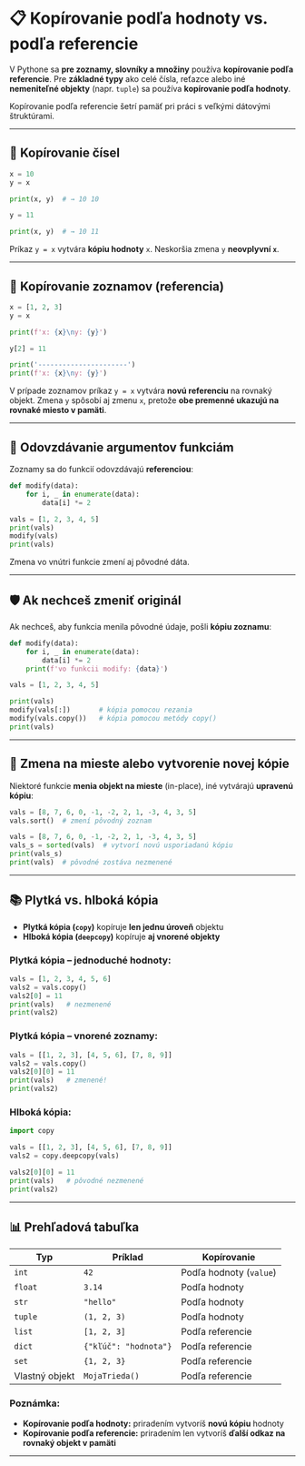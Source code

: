 # 📋 Kopírovanie podľa hodnoty vs. podľa referencie

V Pythone sa **pre zoznamy, slovníky a množiny** používa **kopírovanie podľa referencie**.
Pre **základné typy** ako celé čísla, reťazce alebo iné **nemeniteľné objekty** (napr. `tuple`)
sa používa **kopírovanie podľa hodnoty**.

Kopírovanie podľa referencie šetrí pamäť pri práci s veľkými dátovými štruktúrami.

---

## 🧮 Kopírovanie čísel

```python
x = 10 
y = x

print(x, y)  # → 10 10

y = 11

print(x, y)  # → 10 11
```

Príkaz `y = x` vytvára **kópiu hodnoty** `x`. Neskoršia zmena `y` **neovplyvní `x`**.

---

## 🧾 Kopírovanie zoznamov (referencia)

```python
x = [1, 2, 3]
y = x

print(f'x: {x}\ny: {y}')

y[2] = 11

print('----------------------')
print(f'x: {x}\ny: {y}')
```

V prípade zoznamov príkaz `y = x` vytvára **novú referenciu** na rovnaký objekt.
Zmena `y` spôsobí aj zmenu `x`, pretože **obe premenné ukazujú na rovnaké miesto v pamäti**.

---

## 🧭 Odovzdávanie argumentov funkciám

Zoznamy sa do funkcií odovzdávajú **referenciou**:

```python
def modify(data):
    for i, _ in enumerate(data):
        data[i] *= 2

vals = [1, 2, 3, 4, 5]
print(vals)
modify(vals)
print(vals)
```

Zmena vo vnútri funkcie zmení aj pôvodné dáta.

---

## 🛡️ Ak nechceš zmeniť originál

Ak nechceš, aby funkcia menila pôvodné údaje, pošli **kópiu zoznamu**:

```python
def modify(data):
    for i, _ in enumerate(data):
        data[i] *= 2
    print(f'vo funkcii modify: {data}')

vals = [1, 2, 3, 4, 5]

print(vals)
modify(vals[:])       # kópia pomocou rezania
modify(vals.copy())   # kópia pomocou metódy copy()
print(vals)
```

---

## 🔄 Zmena na mieste alebo vytvorenie novej kópie

Niektoré funkcie **menia objekt na mieste** (in-place), iné vytvárajú **upravenú kópiu**:

```python
vals = [8, 7, 6, 0, -1, -2, 2, 1, -3, 4, 3, 5]
vals.sort()  # zmení pôvodný zoznam
```

```python
vals = [8, 7, 6, 0, -1, -2, 2, 1, -3, 4, 3, 5]
vals_s = sorted(vals)  # vytvorí novú usporiadanú kópiu
print(vals_s)
print(vals)  # pôvodné zostáva nezmenené
```

---

## 📚 Plytká vs. hlboká kópia

* **Plytká kópia (`copy`)** kopíruje **len jednu úroveň** objektu
* **Hlboká kópia (`deepcopy`)** kopíruje **aj vnorené objekty**

### Plytká kópia – jednoduché hodnoty:

```python
vals = [1, 2, 3, 4, 5, 6]
vals2 = vals.copy()
vals2[0] = 11
print(vals)   # nezmenené
print(vals2)
```

### Plytká kópia – vnorené zoznamy:

```python
vals = [[1, 2, 3], [4, 5, 6], [7, 8, 9]]
vals2 = vals.copy()
vals2[0][0] = 11
print(vals)   # zmenené!
print(vals2)
```

### Hlboká kópia:

```python
import copy

vals = [[1, 2, 3], [4, 5, 6], [7, 8, 9]]
vals2 = copy.deepcopy(vals)

vals2[0][0] = 11
print(vals)   # pôvodné nezmenené
print(vals2)
```

---

## 📊 Prehľadová tabuľka

| **Typ**        | **Príklad**           | **Kopírovanie**         |
| -------------- | --------------------- | ----------------------- |
| `int`          | `42`                  | Podľa hodnoty (`value`) |
| `float`        | `3.14`                | Podľa hodnoty           |
| `str`          | `"hello"`             | Podľa hodnoty           |
| `tuple`        | `(1, 2, 3)`           | Podľa hodnoty           |
| `list`         | `[1, 2, 3]`           | Podľa referencie        |
| `dict`         | `{"kľúč": "hodnota"}` | Podľa referencie        |
| `set`          | `{1, 2, 3}`           | Podľa referencie        |
| Vlastný objekt | `MojaTrieda()`        | Podľa referencie        |

### Poznámka:

* **Kopírovanie podľa hodnoty:** priradením vytvoríš **novú kópiu** hodnoty
* **Kopírovanie podľa referencie:** priradením len vytvoríš **ďalší odkaz na rovnaký objekt v pamäti**

---
